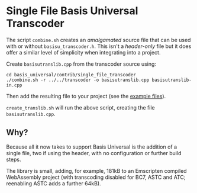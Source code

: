 # Single File Basis Universal Transcoder

The script `combine.sh` creates an _amalgamated_ source file that can be used with or without `basisu_transcoder.h`. This isn't a _header-only_ file but it does offer a similar level of simplicity when integrating into a project.

Create `basisutranslib.cpp` from the transcoder source using:
```
cd basis_universal/contrib/single_file_transcoder
./combine.sh -r ../../transcoder -o basisutranslib.cpp basisutranslib-in.cpp
```
Then add the resulting file to your project (see the [example files](examples)).

`create_translib.sh` will run the above script, creating the file `basisutranslib.cpp`.

Why?
----

Because all it now takes to support Basis Universal is the addition of a single file, two if using the header, with no configuration or further build steps. 

The library is small, adding, for example, 181kB to an Emscripten compiled WebAssembly project (with transcoding disabled for BC7, ASTC and ATC; reenabling ASTC adds a further 64kB).
